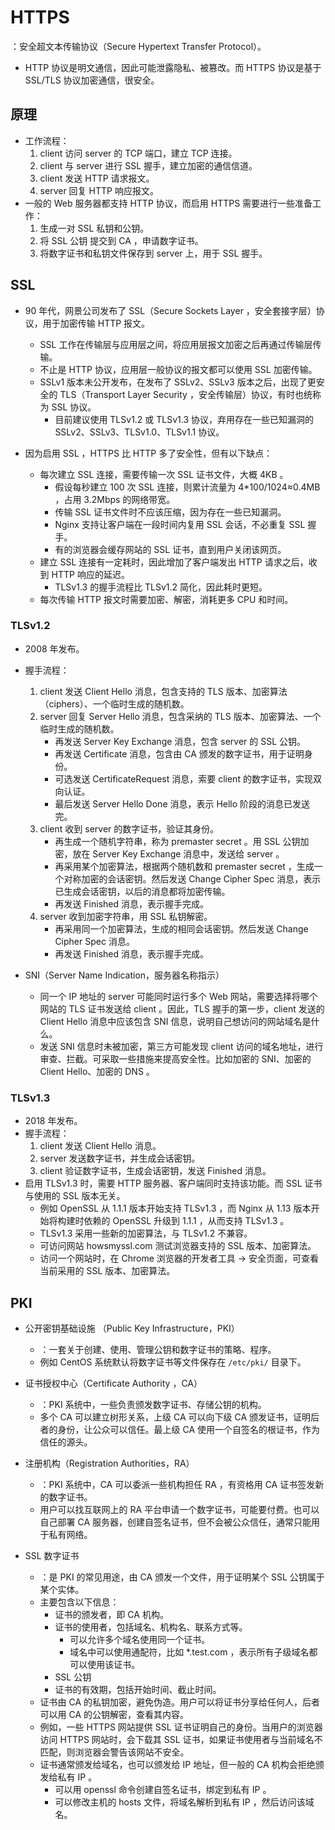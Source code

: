 # HTTPS

：安全超文本传输协议（Secure Hypertext Transfer Protocol）。
- HTTP 协议是明文通信，因此可能泄露隐私、被篡改。而 HTTPS 协议是基于 SSL/TLS 协议加密通信，很安全。

## 原理

- 工作流程：
  1. client 访问 server 的 TCP 端口，建立 TCP 连接。
  2. client 与 server 进行 SSL 握手，建立加密的通信信道。
  3. client 发送 HTTP 请求报文。
  4. server 回复 HTTP 响应报文。
- 一般的 Web 服务器都支持 HTTP 协议，而启用 HTTPS 需要进行一些准备工作：
  1. 生成一对 SSL 私钥和公钥。
  2. 将 SSL 公钥 提交到 CA ，申请数字证书。
  3. 将数字证书和私钥文件保存到 server 上，用于 SSL 握手。

## SSL

- 90 年代，网景公司发布了 SSL（Secure Sockets Layer ，安全套接字层）协议，用于加密传输 HTTP 报文。
  - SSL 工作在传输层与应用层之间，将应用层报文加密之后再通过传输层传输。
  - 不止是 HTTP 协议，应用层一般协议的报文都可以使用 SSL 加密传输。
  - SSLv1 版本未公开发布，在发布了 SSLv2、SSLv3 版本之后，出现了更安全的 TLS（Transport Layer Security ，安全传输层）协议，有时也统称为 SSL 协议。
    - 目前建议使用 TLSv1.2 或 TLSv1.3 协议，弃用存在一些已知漏洞的 SSLv2、SSLv3、TLSv1.0、TLSv1.1 协议。

- 因为启用 SSL ，HTTPS 比 HTTP 多了安全性，但有以下缺点：
  - 每次建立 SSL 连接，需要传输一次 SSL 证书文件，大概 4KB 。
    - 假设每秒建立 100 次 SSL 连接，则累计流量为 4*100/1024≈0.4MB ，占用 3.2Mbps 的网络带宽。
    - 传输 SSL 证书文件时不应该压缩，因为存在一些已知漏洞。
    - Nginx 支持让客户端在一段时间内复用 SSL 会话，不必重复 SSL 握手。
    - 有的浏览器会缓存网站的 SSL 证书，直到用户关闭该网页。
  - 建立 SSL 连接有一定耗时，因此增加了客户端发出 HTTP 请求之后，收到 HTTP 响应的延迟。
    - TLSv1.3 的握手流程比 TLSv1.2 简化，因此耗时更短。
  - 每次传输 HTTP 报文时需要加密、解密，消耗更多 CPU 和时间。

### TLSv1.2

- 2008 年发布。
- 握手流程：
  1. client 发送 Client Hello 消息，包含支持的 TLS 版本、加密算法（ciphers）、一个临时生成的随机数。
  2. server 回复 Server Hello 消息，包含采纳的 TLS 版本、加密算法、一个临时生成的随机数。
      - 再发送 Server Key Exchange 消息，包含 server 的 SSL 公钥。
      - 再发送 Certificate 消息，包含由 CA 颁发的数字证书，用于证明身份。
      - 可选发送 CertificateRequest 消息，索要 client 的数字证书，实现双向认证。
      - 最后发送 Server Hello Done 消息，表示 Hello 阶段的消息已发送完。
  3. client 收到 server 的数字证书，验证其身份。
      - 再生成一个随机字符串，称为 premaster secret 。用 SSL 公钥加密，放在 Server Key Exchange 消息中，发送给 server 。
      - 再采用某个加密算法，根据两个随机数和 premaster secret ，生成一个对称加密的会话密钥。然后发送 Change Cipher Spec 消息，表示已生成会话密钥，以后的消息都将加密传输。
      - 再发送 Finished 消息，表示握手完成。
  4. server 收到加密字符串，用 SSL 私钥解密。
      - 再采用同一个加密算法，生成的相同会话密钥。然后发送 Change Cipher Spec 消息。
      - 再发送 Finished 消息，表示握手完成。

- SNI（Server Name Indication，服务器名称指示）
  - 同一个 IP 地址的 server 可能同时运行多个 Web 网站，需要选择将哪个网站的 TLS 证书发送给 client 。因此，TLS 握手的第一步，client 发送的 Client Hello 消息中应该包含 SNI 信息，说明自己想访问的网站域名是什么。
  - 发送 SNI 信息时未被加密，第三方可能发现 client 访问的域名地址，进行审查、拦截。可采取一些措施来提高安全性。比如加密的 SNI、加密的 Client Hello、加密的 DNS 。

### TLSv1.3

- 2018 年发布。
- 握手流程：
  1. client 发送 Client Hello 消息。
  2. server 发送数字证书，并生成会话密钥。
  3. client 验证数字证书，生成会话密钥，发送 Finished 消息。
- 启用 TLSv1.3 时，需要 HTTP 服务器、客户端同时支持该功能。而 SSL 证书与使用的 SSL 版本无关。
  - 例如 OpenSSL 从 1.1.1 版本开始支持 TLSv1.3 ，而 Nginx 从 1.13 版本开始将构建时依赖的 OpenSSL 升级到 1.1.1 ，从而支持 TLSv1.3 。
  - TLSv1.3 采用一些新的加密算法，与 TLSv1.2 不兼容。
  - 可访问网站 howsmyssl.com 测试浏览器支持的 SSL 版本、加密算法。
  - 访问一个网站时，在 Chrome 浏览器的开发者工具 -> 安全页面，可查看当前采用的 SSL 版本、加密算法。

## PKI

- 公开密钥基础设施 （Public Key Infrastructure，PKI）
  - ：一套关于创建、使用、管理公钥和数字证书的策略、程序。
  - 例如 CentOS 系统默认将数字证书等文件保存在 `/etc/pki/` 目录下。
- 证书授权中心（Certificate Authority ，CA）
  - ：PKI 系统中，一些负责颁发数字证书、存储公钥的机构。
  - 多个 CA 可以建立树形关系，上级 CA 可以向下级 CA 颁发证书，证明后者的身份，让公众可以信任。最上级 CA 使用一个自签名的根证书，作为信任的源头。
- 注册机构（Registration Authorities，RA）
  - ：PKI 系统中，CA 可以委派一些机构担任 RA ，有资格用 CA 证书签发新的数字证书。
  - 用户可以找互联网上的 RA 平台申请一个数字证书，可能要付费。也可以自己部署 CA 服务器，创建自签名证书，但不会被公众信任，通常只能用于私有网络。

- SSL 数字证书
  - ：是 PKI 的常见用途，由 CA 颁发一个文件，用于证明某个 SSL 公钥属于某个实体。
  - 主要包含以下信息：
    - 证书的颁发者，即 CA 机构。
    - 证书的使用者，包括域名、机构名、联系方式等。
      - 可以允许多个域名使用同一个证书。
      - 域名中可以使用通配符，比如 *.test.com ，表示所有子级域名都可以使用该证书。
    - SSL 公钥
    - 证书的有效期，包括开始时间、截止时间。
  - 证书由 CA 的私钥加密，避免伪造。用户可以将证书分享给任何人，后者可以用 CA 的公钥解密，查看其内容。
  - 例如，一些 HTTPS 网站提供 SSL 证书证明自己的身份。当用户的浏览器访问 HTTPS 网站时，会下载其 SSL 证书，如果证书使用者与当前域名不匹配，则浏览器会警告该网站不安全。
  - 证书通常颁发给域名，也可以颁发给 IP 地址，但一般的 CA 机构会拒绝颁发给私有 IP 。
    - 可以用 openssl 命令创建自签名证书，绑定到私有 IP 。
    - 可以修改主机的 hosts 文件，将域名解析到私有 IP ，然后访问该域名。
